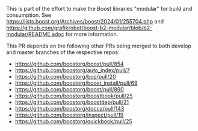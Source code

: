 This is part of the effort to make the Boost libraries "modular" for build and consumption. See https://lists.boost.org/Archives/boost/2024/01/255704.php and https://github.com/grafikrobot/boost-b2-modular/blob/b2-modular/README.adoc for more information.

This PR depends on the following other PRs being merged to both develop and master branches of the respective repos:

- https://github.com/boostorg/boost/pull/854
- https://github.com/boostorg/auto_index/pull/7
- https://github.com/boostorg/bcp/pull/20
- https://github.com/boostorg/boost_install/pull/69
- https://github.com/boostorg/boost/pull/890
- https://github.com/boostorg/boostbook/pull/25
- https://github.com/boostorg/boostdep/pull/21
- https://github.com/boostorg/docca/pull/143
- https://github.com/boostorg/inspect/pull/19
- https://github.com/boostorg/quickbook/pull/25

